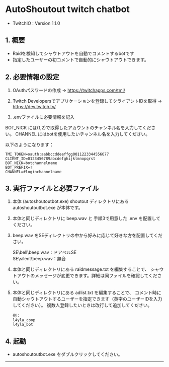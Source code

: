 
# AutoShoutout twitch chatbot

* TwitchIO   : Version 1.1.0

## 1. 概要

* Raidを検知してシャウトアウトを自動でコメントするbotです
* 指定したユーザーの初コメントで自動的にシャウトアウトできます。


## 2. 必要情報の設定

1. OAuthパスワードの作成
   → https://twitchapps.com/tmi/

2. Twitch Developersでアプリケーションを登録してクライアントIDを取得
   → https://dev.twitch.tv/

3. .envファイルに必要情報を記入

BOT_NICK には(1,2)で取得したアカウントのチャンネル名を入力してください。
CHANNEL にはbotを使用したいチャンネル名を入力してください。

以下のようになります：

```
TMI_TOKEN=oauth:aabbccddeeffgg0011223344556677
CLIENT_ID=0123456789abcdefghijklmnopqrst
BOT_NICK=botchannelname
BOT_PREFIX=!
CHANNEL=#loginchannelname
```



## 3. 実行ファイルと必要ファイル

1. 本体 (autoshoutoutbot.exe)
   shoutout ディレクトリにある autoshoutoutbot.exe が本体です。
   
2. 本体と同じディレクトリに beep.wav と 手順3で用意した .env を配置してください。

3. beep.wav をSEディレクトリの中から好みに応じて好きな方を配置してください。

   SE\bell\beep.wav：ドアベルSE<br>
   SE\silent\beep.wav：無音

4. 本体と同じディレクトリにある raidmessage.txt を編集することで、
   シャウトアウトのメッセージが変更できます。詳細は同ファイルを確認してください。

5. 本体と同じディレクトリにある adlist.txt を編集することで、
   コメント時に自動シャウトアウトするユーザーを指定できます（英字のユーザーIDを入力してください）。
   複数人登録したいときは改行して追加してください。
   ```
   例：
   l4yla_coop
   l4yla_bot
   ```


## 4. 起動

* autoshoutoutbot.exe をダブルクリックしてください。


---
